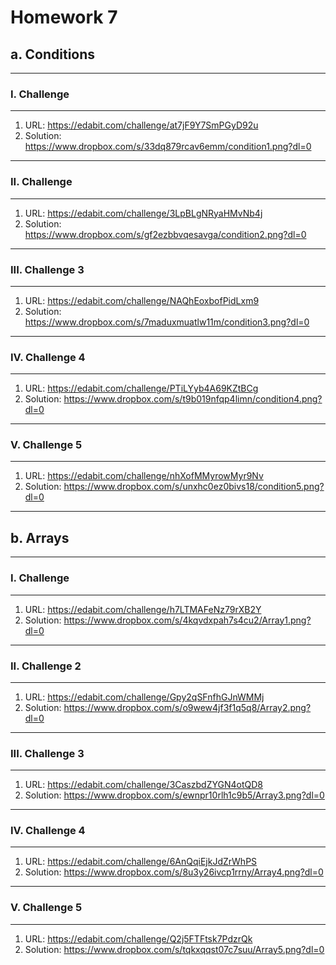 **Homework 7**
==============

a. **Conditions**
-----------------
***

### **I. Challenge**
***

1. URL: https://edabit.com/challenge/at7jF9Y7SmPGyD92u
2. Solution: https://www.dropbox.com/s/33dq879rcav6emm/condition1.png?dl=0
***

### **II. Challenge**
***

1. URL: https://edabit.com/challenge/3LpBLgNRyaHMvNb4j
2. Solution: https://www.dropbox.com/s/gf2ezbbvqesavga/condition2.png?dl=0
***

### **III. Challenge 3**
***

1. URL: https://edabit.com/challenge/NAQhEoxbofPidLxm9
2. Solution: https://www.dropbox.com/s/7maduxmuatlw11m/condition3.png?dl=0
***

### **IV. Challenge 4**
***

1. URL: https://edabit.com/challenge/PTiLYyb4A69KZtBCg
2. Solution: https://www.dropbox.com/s/t9b019nfqp4limn/condition4.png?dl=0
***

### **V. Challenge 5**
***

1. URL: https://edabit.com/challenge/nhXofMMyrowMyr9Nv
2. Solution: https://www.dropbox.com/s/unxhc0ez0bivs18/condition5.png?dl=0
***

b. **Arrays**
-----------------
***
### **I. Challenge**
***

1. URL: https://edabit.com/challenge/h7LTMAFeNz79rXB2Y
2. Solution: https://www.dropbox.com/s/4kqvdxpah7s4cu2/Array1.png?dl=0
***

### **II. Challenge 2**
***

1. URL: https://edabit.com/challenge/Gpy2qSFnfhGJnWMMj
2. Solution: https://www.dropbox.com/s/o9wew4jf3f1q5q8/Array2.png?dl=0
***

### **III. Challenge 3**
***

1. URL: https://edabit.com/challenge/3CaszbdZYGN4otQD8
2. Solution: https://www.dropbox.com/s/ewnpr10rlh1c9b5/Array3.png?dl=0
***

### **IV. Challenge 4**
***

1. URL: https://edabit.com/challenge/6AnQqiEjkJdZrWhPS
2. Solution: https://www.dropbox.com/s/8u3y26ivcp1rrny/Array4.png?dl=0
***

### **V. Challenge 5**
***

1. URL: https://edabit.com/challenge/Q2j5FTFtsk7PdzrQk
2. Solution: https://www.dropbox.com/s/tqkxqqst07c7suu/Array5.png?dl=0
